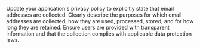 Update your application's privacy policy to explicitly state that email addresses are collected. Clearly describe the purposes for which email addresses are collected, how they are used, processed, stored, and for how long they are retained. Ensure users are provided with transparent information and that the collection complies with applicable data protection laws.